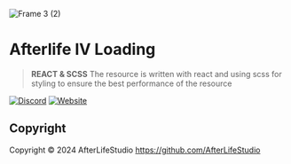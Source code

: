 ![Frame 3 (2)](https://github.com/user-attachments/assets/be4e88ec-02d1-4fee-9ab4-c8975bef78e6)
# Afterlife IV Loading

> **REACT & SCSS**
> The resource is written with react and using scss for styling to ensure the best performance of the resource

[![Discord](https://img.shields.io/badge/Discord-%237289DA.svg?style=for-the-badge&logo=discord&logoColor=white)](https://discord.gg/HWejPwZgvQ)
[![Website](https://img.shields.io/badge/Tebex-%23e62e56.svg?style=for-the-badge&logo=Tebex&logoColor=white)](https://al-studios.tebex.io/)


## Copyright

Copyright © 2024 AfterLifeStudio <https://github.com/AfterLifeStudio>
